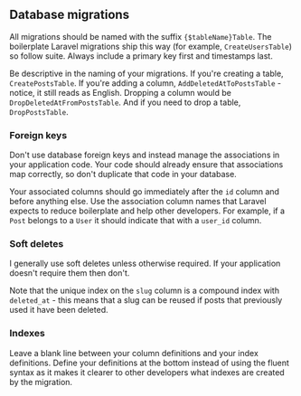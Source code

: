 ## Database migrations

All migrations should be named with the suffix `{$tableName}Table`. The boilerplate Laravel migrations ship this way (for example, `CreateUsersTable`) so follow suite. Always include a primary key first and timestamps last.

Be descriptive in the naming of your migrations. If you're creating a table, `CreatePostsTable`. If you're adding a column, `AddDeletedAtToPostsTable` - notice, it still reads as English. Dropping a column would be `DropDeletedAtFromPostsTable`. And if you need to drop a table, `DropPostsTable`.

### Foreign keys

Don't use database foreign keys and instead manage the associations in your application code. Your code should already ensure that associations map correctly, so don't duplicate that code in your database.

Your associated columns should go immediately after the `id` column and before anything else. Use the association column names that Laravel expects to reduce boilerplate and help other developers. For example, if a `Post` belongs to a `User` it should indicate that with a `user_id` column.

### Soft deletes

I generally use soft deletes unless otherwise required. If your application doesn't require them then don't.

Note that the unique index on the `slug` column is a compound index with `deleted_at` - this means that a slug can be reused if posts that previously used it have been deleted.


### Indexes

Leave a blank line between your column definitions and your index definitions. Define your definitions at the bottom instead of using the fluent syntax as it makes it clearer to other developers what indexes are created by the migration.
